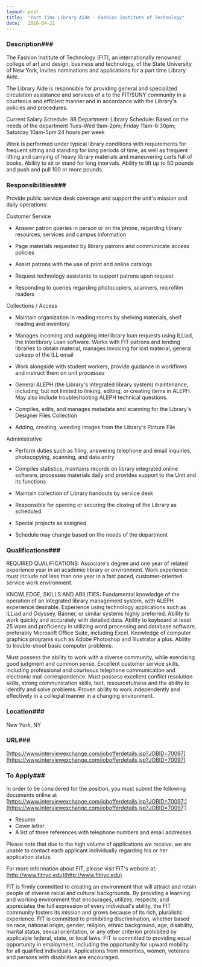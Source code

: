```yaml
---
layout: post
title:  "Part Time Library Aide - Fashion Institute of Technology"
date:   2016-04-21
---
```


### Description###

The Fashion Institute of Technology (FIT), an internationally renowned college of art and design, business and technology, of the State University of New York, invites nominations and applications for a part time Library Aide.

The Library Aide is responsible for providing general and specialized circulation assistance and services of a to the FIT/SUNY community in a courteous and efficient manner and in accordance with the Library's policies and procedures.

Current Salary Schedule: 88
Department: Library
Schedule: Based on the needs of the department
Tues-Wed 9am-2pm; Friday 11am-6:30pm; Saturday 10am-5pm
24 hours per week

Work is performed under typical library conditions with requirements for frequent sitting and standing for long periods of time, as well as frequent lifting and carrying of heavy library materials and maneuvering carts full of books.  Ability to sit or stand for long intervals.  Ability to lift up to 50 pounds and push and pull 100 or more pounds.


### Responsibilities###

Provide public service desk coverage and support the unit's mission and daily operations:

Customer Service

* Answer patron queries in person or on the phone, regarding library resources, services and campus information

* Page materials requested by library patrons and communicate access policies

* Assist patrons with the use of print and online catalogs

* Request technology assistants to support patrons upon request

* Responding to queries regarding photocopiers, scanners, microfilm readers

Collections / Access

* Maintain organization in reading rooms by shelving materials, shelf reading and inventory

* Manages incoming and outgoing interlibrary loan requests using ILLiad, the Interlibrary Loan software. Works with FIT patrons and lending libraries to obtain material, manages invoicing for lost material, general upkeep of the ILL email

* Work alongside with student workers, provide guidance in workflows and instruct them on unit processes

* General ALEPH (the Library's integrated library system) maintenance, including, but not limited to linking, editing, or creating items in ALEPH. May also include troubleshooting ALEPH technical questions.

* Compiles, edits, and manages metadata and scanning for the Library's Designer Files Collection

* Adding, creating, weeding images from the Library's Picture File

Administrative

* Perform duties such as filing, answering telephone and email inquiries, photocopying, scanning, and data entry

* Compiles statistics, maintains records on library integrated online software, processes materials daily and provides support to the Unit and its functions

* Maintain collection of Library handouts by service desk

* Responsible for opening or securing the closing of the Library as scheduled

* Special projects as assigned

* Schedule may change based on the needs of the department


### Qualifications###

REQUIRED QUALIFICATIONS:
Associate's degree and one year of related experience year in an academic library or environment. Work experience must include not less than one year in a fast paced, customer-oriented service work environment.

KNOWLEDGE, SKILLS AND ABILITIES:
Fundamental knowledge of the operation of an integrated library management system, with ALEPH experience desirable. Experience using technology applications such as ILLiad and Odyssey, Banner, or similar systems highly preferred. Ability to work quickly and accurately with detailed data. Ability to keyboard at least 25 wpm and proficiency in utilizing word processing and database software, preferably Microsoft Office Suite, including Excel.
Knowledge of computer graphics programs such as Adobe Photoshop and Illustrator a plus. Ability to trouble-shoot basic computer problems.

Must possess the ability to work with a diverse community, while exercising good judgment and common sense. Excellent customer service skills, including professional and courteous telephone communication and electronic mail correspondence. Must possess excellent conflict resolution skills, strong communication skills, tact, resourcefulness and the ability to identify and solve problems. Proven ability to work independently and effectively in a collegial manner in a changing environment.




### Location###

New York, NY


### URL###

[https://www.interviewexchange.com/jobofferdetails.jsp?JOBID=70097](https://www.interviewexchange.com/jobofferdetails.jsp?JOBID=70097)

### To Apply###

In order to be considered for the position, you must submit the following documents online at [https://www.interviewexchange.com/jobofferdetails.jsp?JOBID=70097:](https://www.interviewexchange.com/jobofferdetails.jsp?JOBID=70097:)
* Resume
* Cover letter
* A list of three references with telephone numbers and email addresses

Please note that due to the high volume of applications we receive, we are unable to contact each applicant individually regarding his or her application status.

For more information about FIT, please visit FIT's website at: [http://www.fitnyc.edu](http://www.fitnyc.edu)

FIT is firmly committed to creating an environment that will attract and retain people of diverse racial and cultural backgrounds. By providing a learning and working environment that encourages, utilizes, respects, and appreciates the full expression of every individual's ability, the FIT community fosters its mission and grows because of its rich, pluralistic experience. FIT is committed to prohibiting discrimination, whether based on race, national origin, gender, religion, ethnic background, age, disability, marital status, sexual orientation, or any other criterion prohibited by applicable federal, state, or local laws. FIT is committed to providing equal opportunity in employment, including the opportunity for upward mobility for all qualified individuals. Applications from minorities, women, veterans and persons with disabilities are encouraged.





